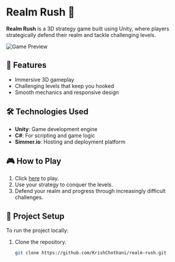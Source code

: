 # Realm Rush 🚀  

**Realm Rush** is a 3D strategy game built using Unity, where players strategically defend their realm and tackle challenging levels.  

![Game Preview](https://simmer.io/@Krish_Chothani/realm-rush)  

## 🌟 Features  
- Immersive 3D gameplay  
- Challenging levels that keep you hooked  
- Smooth mechanics and responsive design  

## 🛠️ Technologies Used  
- **Unity**: Game development engine  
- **C#**: For scripting and game logic  
- **Simmer.io**: Hosting and deployment platform  

## 🎮 How to Play  
1. Click [here](https://simmer.io/@Krish_Chothani/realm-rush) to play.  
2. Use your strategy to conquer the levels.  
3. Defend your realm and progress through increasingly difficult challenges.  

## 📂 Project Setup  
To run the project locally:  
1. Clone the repository.  
   ```bash
   git clone https://github.com/KrishChothani/realm-rush.git
